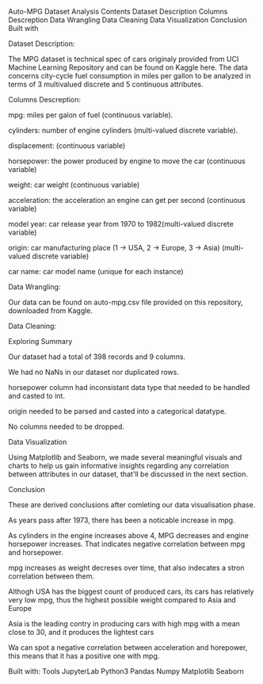 Auto-MPG Dataset Analysis
Contents
Dataset Description
Columns Descreption
Data Wrangling
Data Cleaning
Data Visualization
Conclusion
Built with

Dataset Description:

The MPG dataset is technical spec of cars originaly provided from UCI Machine Learning Repository and can be found on Kaggle here. The data concerns city-cycle fuel consumption in miles per gallon to be analyzed in terms of 3 multivalued discrete and 5 continuous attributes.

Columns Descreption:

mpg: miles per galon of fuel (continuous variable).

cylinders: number of engine cylinders (multi-valued discrete variable).

displacement: (continuous variable)

horsepower: the power produced by engine to move the car (continuous variable)

weight: car weight (continuous variable)

acceleration: the acceleration an engine can get per second (continuous variable)

model year: car release year from 1970 to 1982(multi-valued discrete variable)

origin: car manufacturing place (1 -> USA, 2 -> Europe, 3 -> Asia) (multi-valued discrete variable)

car name: car model name (unique for each instance)

Data Wrangling:

Our data can be found on auto-mpg.csv file provided on this repository, downloaded from Kaggle.

Data Cleaning:

Exploring Summary

Our dataset had a total of 398 records and 9 columns.

We had no NaNs in our dataset nor duplicated rows.

horsepower column had inconsistant data type that needed to be handled and casted to int.

origin needed to be parsed and casted into a categorical datatype.

No columns needed to be dropped.

Data Visualization

Using Matplotlib and Seaborn, we made several meaningful visuals and charts to help us gain informative insights regarding any correlation between attributes in our dataset, that'll be discussed in the next section.


Conclusion

These are derived conclusions after comleting our data visualisation phase.

As years pass after 1973, there has been a noticable increase in mpg.

As cylinders in the engine increases above 4, MPG decreases and engine horsepower increases. That indicates negative correlation between mpg and horsepower.

mpg increases as weight decreses over time, that also indecates a stron correlation between them.

Althogh USA has the biggest count of produced cars, its cars has relatively very low mpg, thus the highest possible weight compared to Asia and Europe

Asia is the leading contry in producing cars with high mpg with a mean close to 30, and it produces the lightest cars

Wa can spot a negative correlation between acceleration and horepower, this means that it has a positive one with mpg.

Built with:
Tools
JupyterLab
Python3
Pandas
Numpy
Matplotlib
Seaborn
